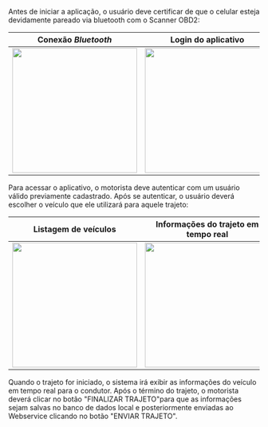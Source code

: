   Antes de iniciar a aplicação, o usuário deve certificar de que o celular esteja devidamente
pareado via bluetooth com o Scanner OBD2:

 Conexão <i>Bluetooth</i>      | Login do aplicativo      |
|-|-|
| <img src="https://user-images.githubusercontent.com/25281604/66877190-88b71e80-ef82-11e9-96c3-ce7b15002b8f.jpeg" width="250"> | <img src="https://user-images.githubusercontent.com/25281604/66877197-8d7bd280-ef82-11e9-85ce-f42dd8b3e8fe.jpg" width="250"> |

  Para acessar o aplicativo, o motorista deve autenticar com um usuário válido previamente
cadastrado.
Após se autenticar, o usuário deverá escolher o veículo que ele utilizará para aquele
trajeto:

 Listagem de veículos      | Informações do trajeto em tempo real      |
|------------|-------------|
| <img src="https://user-images.githubusercontent.com/25281604/66877193-8a80e200-ef82-11e9-9699-68b4e4b8d241.jpg" width="250"> | <img src="https://user-images.githubusercontent.com/25281604/66877196-8c4aa580-ef82-11e9-90e6-b435365daa82.jpg" width="250"> |


  Quando o trajeto for iniciado, o sistema irá exibir as informações do veículo em tempo
real para o condutor. Após o término do trajeto, o motorista deverá clicar no botão "FINALIZAR
TRAJETO"para que as informações sejam salvas no banco de dados local e posteriormente
enviadas ao Webservice clicando no botão "ENVIAR TRAJETO".
